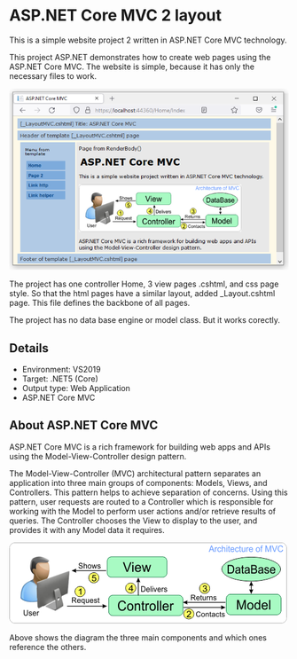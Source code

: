 # ASP.NET Core MVC 2 layout

This is a simple website project 2 written in ASP.NET Core MVC technology.

This project ASP.NET demonstrates how to create web pages using the ASP.NET Core MVC. The website is simple, because it has only the necessary files to work.

![](/Jpg/App_MVC_Level2.png)

The project has one controller Home, 3 view pages .cshtml, and css page style. So that the html pages have a similar layout, added _Layout.cshtml page. This file defines the backbone of all pages.

The project has no data base engine or model class. But it works corectly.

## Details

- Environment: VS2019
- Target: .NET5 (Core)
- Output type: Web Application
- ASP.NET Core MVC

## About ASP.NET Core MVC

ASP.NET Core MVC is a rich framework for building web apps and APIs using the Model-View-Controller design pattern.

The Model-View-Controller (MVC) architectural pattern separates an application into three main groups of components: Models, Views, and Controllers. This pattern helps to achieve separation of concerns. Using this pattern, user requests are routed to a Controller which is responsible for working with the Model to perform user actions and/or retrieve results of queries. The Controller chooses the View to display to the user, and provides it with any Model data it requires.

![](/MVCProj/wwwroot/Images/MVC_block03.png)

Above shows the diagram the three main components and which ones reference the others.
